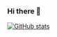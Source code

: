 ### Hi there 👋
[![GitHub stats](https://github-readme-stats.vercel.app/api?username=hero007noob&count_private=true&show_icons=true&line_height=21&theme=onedark)](https://github.com/anuraghazra/github-readme-stats)
<!--
**hero007noob/hero007noob** is a ✨ _special_ ✨ repository because its `README.md` (this file) appears on your GitHub profile.

Here are some ideas to get you started:

- 🔭 I’m currently working on ...
- 🌱 I’m currently learning ...
- 👯 I’m looking to collaborate on ...
- 🤔 I’m looking for help with ...
- 💬 Ask me about ...
- 📫 How to reach me: ...
- 😄 Pronouns: ...
- ⚡ Fun fact: ...
-->

